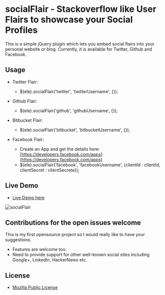# socialFlair - Stackoverflow like User Flairs to showcase your Social Profiles

This is a simple jQuery plugin which lets you embed social flairs into your personal website or blog. Currently, it is available for Twitter, Github and Facebook.  


## Usage
* Twitter Flair: 
  * $(ele).socialFlair('twitter', 'twitterUsername', {});

* Github Flair: 
  * $(ele).socialFlair('github', 'githubUsername', {});

* Bitbucket Flair: 
  * $(ele).socialFlair('bitbucket', 'bitbucketUsername', {});

* Facebook Flair:
  * Create an App and get the details here: [https://developers.facebook.com/apps](https://developers.facebook.com/apps)
  * $(ele).socialFlair('facebook', 'facebookUsername', {clientId : clientId, clientSecret : clientSecrete});

## Live Demo
 * [Live Demo here](http://jsfiddle.net/codef0rmer/wzpNB/embedded/result/)

 ![socialFlair](http://www.diigo.com/item/t/1924889_146299510_8721297)


## Contributions for the open issues welcome

This is my first opensource project so I would really like to have your suggestions.  
* Features are welcome too. 
* Need to provide support for other well-known social sites including Google+, LinkedIn, HackerNews etc. 

## License
* [Mozilla Public License](http://www.mozilla.org/MPL/)
